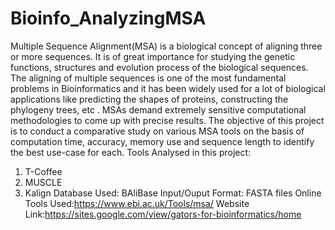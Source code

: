 # Bioinfo_AnalyzingMSA
Multiple Sequence Alignment(MSA) is a biological concept of aligning three or more sequences. It is of great importance for studying the genetic functions, structures and evolution process of the biological sequences. The aligning of multiple sequences is one of the most fundamental problems in Bioinformatics and it has been widely used for a lot of biological applications like predicting the shapes of proteins, constructing the phylogeny trees, etc . MSAs demand extremely sensitive computational methodologies to come up with precise results. The objective of this project is to conduct a comparative study on various MSA tools on the basis of computation time, accuracy, memory use and sequence length to identify the best use-case for each.
Tools Analysed in this project:
1. T-Coffee
2. MUSCLE
3. Kalign
Database Used: BAliBase
Input/Ouput Format: FASTA files
Online Tools Used:https://www.ebi.ac.uk/Tools/msa/
Website Link:https://sites.google.com/view/gators-for-bioinformatics/home
